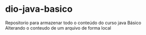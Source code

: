# dio-java-basico
Repositorio para armazenar todo o conteúdo do curso java Básico
Alterando o conteudo de um arquivo de forma local